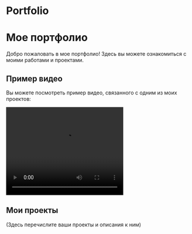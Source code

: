 # Portfolio

# Мое портфолио

Добро пожаловать в мое портфолио! Здесь вы можете ознакомиться с моими работами и проектами.

## Пример видео

Вы можете посмотреть пример видео, связанного с одним из моих проектов:

<video width="320" height="240" controls>
  <source src="1-specs.mp4" type="video/mp4">
  Ваш браузер не поддерживает видео HTML5.
</video>

## Мои проекты

(Здесь перечислите ваши проекты и описания к ним)
